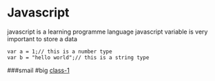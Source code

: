 # Javascript 
javascript is a learning programme language 
javascript variable is very important to store a data
```
var a = 1;// this is a number type
var b = "hello world";// this is a string type
```
###smail 
#big
[class-1](./class-1/)
